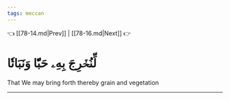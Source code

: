 ```yaml
---
tags: meccan
---
```


👈 [[78-14.md|Prev]] | [[78-16.md|Next]] 👉

# لِّنُخۡرِجَ بِهِۦ حَبّٗا وَنَبَاتٗا

That We may bring forth thereby grain and vegetation

---

